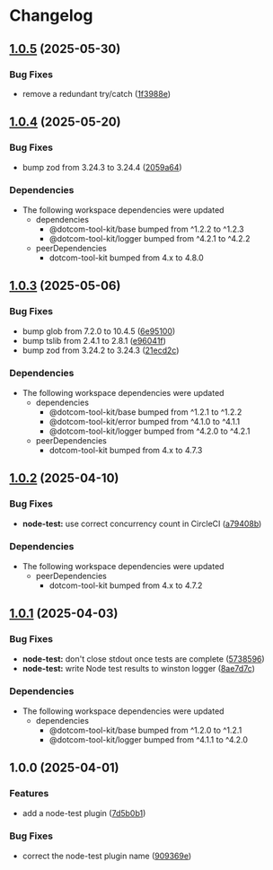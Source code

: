 # Changelog

## [1.0.5](https://github.com/Financial-Times/dotcom-tool-kit/compare/node-test-v1.0.4...node-test-v1.0.5) (2025-05-30)


### Bug Fixes

* remove a redundant try/catch ([1f3988e](https://github.com/Financial-Times/dotcom-tool-kit/commit/1f3988e417ffe3399d088b603bbc19ee4b107913))

## [1.0.4](https://github.com/Financial-Times/dotcom-tool-kit/compare/node-test-v1.0.3...node-test-v1.0.4) (2025-05-20)


### Bug Fixes

* bump zod from 3.24.3 to 3.24.4 ([2059a64](https://github.com/Financial-Times/dotcom-tool-kit/commit/2059a64ff9ab1b246f5b4e6b5b66f465be596b9e))


### Dependencies

* The following workspace dependencies were updated
  * dependencies
    * @dotcom-tool-kit/base bumped from ^1.2.2 to ^1.2.3
    * @dotcom-tool-kit/logger bumped from ^4.2.1 to ^4.2.2
  * peerDependencies
    * dotcom-tool-kit bumped from 4.x to 4.8.0

## [1.0.3](https://github.com/Financial-Times/dotcom-tool-kit/compare/node-test-v1.0.2...node-test-v1.0.3) (2025-05-06)


### Bug Fixes

* bump glob from 7.2.0 to 10.4.5 ([6e95100](https://github.com/Financial-Times/dotcom-tool-kit/commit/6e951007f7b6a3a4b5f708d4992bc741a7682608))
* bump tslib from 2.4.1 to 2.8.1 ([e96041f](https://github.com/Financial-Times/dotcom-tool-kit/commit/e96041fd539954bf26652a35e3d86330e47deeb6))
* bump zod from 3.24.2 to 3.24.3 ([21ecd2c](https://github.com/Financial-Times/dotcom-tool-kit/commit/21ecd2ccaf42f11a78e0b6f06f5ef2352aa91703))


### Dependencies

* The following workspace dependencies were updated
  * dependencies
    * @dotcom-tool-kit/base bumped from ^1.2.1 to ^1.2.2
    * @dotcom-tool-kit/error bumped from ^4.1.0 to ^4.1.1
    * @dotcom-tool-kit/logger bumped from ^4.2.0 to ^4.2.1
  * peerDependencies
    * dotcom-tool-kit bumped from 4.x to 4.7.3

## [1.0.2](https://github.com/Financial-Times/dotcom-tool-kit/compare/node-test-v1.0.1...node-test-v1.0.2) (2025-04-10)


### Bug Fixes

* **node-test:** use correct concurrency count in CircleCI ([a79408b](https://github.com/Financial-Times/dotcom-tool-kit/commit/a79408bde27521be5534842627b4ddfaef8119ce))


### Dependencies

* The following workspace dependencies were updated
  * peerDependencies
    * dotcom-tool-kit bumped from 4.x to 4.7.2

## [1.0.1](https://github.com/Financial-Times/dotcom-tool-kit/compare/node-test-v1.0.0...node-test-v1.0.1) (2025-04-03)


### Bug Fixes

* **node-test:** don't close stdout once tests are complete ([5738596](https://github.com/Financial-Times/dotcom-tool-kit/commit/573859645373eebdaa93955e0b8159c9c352fe50))
* **node-test:** write Node test results to winston logger ([8ae7d7c](https://github.com/Financial-Times/dotcom-tool-kit/commit/8ae7d7cfb4fd456f3d473c8ac7836bd4ed3c42ac))


### Dependencies

* The following workspace dependencies were updated
  * dependencies
    * @dotcom-tool-kit/base bumped from ^1.2.0 to ^1.2.1
    * @dotcom-tool-kit/logger bumped from ^4.1.1 to ^4.2.0

## 1.0.0 (2025-04-01)


### Features

* add a node-test plugin ([7d5b0b1](https://github.com/Financial-Times/dotcom-tool-kit/commit/7d5b0b190d5d9edc95b9eba68a6f0b13a739d63f))


### Bug Fixes

* correct the node-test plugin name ([909369e](https://github.com/Financial-Times/dotcom-tool-kit/commit/909369ebecfddd7da9e3df8c699e5da7f03e23f9))
